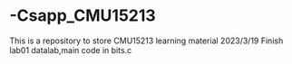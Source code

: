 # -Csapp_CMU15213
This is a repository to store CMU15213 learning material
2023/3/19 Finish lab01 datalab,main code in bits.c
